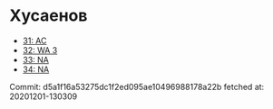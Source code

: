 # Хусаенов
- [31: AC](31.md)
- [32: WA 3](32.md)
- [33: NA](33.md)
- [34: NA](34.md)

Commit: d5a1f16a53275dc1f2ed095ae10496988178a22b
 fetched at: 20201201-130309
